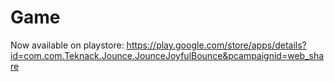 # Game
Now available on playstore:
https://play.google.com/store/apps/details?id=com.com.Teknack.Jounce.JounceJoyfulBounce&pcampaignid=web_share
